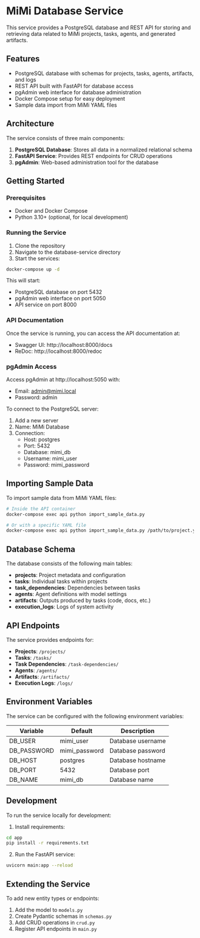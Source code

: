 # MiMi Database Service

This service provides a PostgreSQL database and REST API for storing and retrieving data related to MiMi projects, tasks, agents, and generated artifacts.

## Features

- PostgreSQL database with schemas for projects, tasks, agents, artifacts, and logs
- REST API built with FastAPI for database access
- pgAdmin web interface for database administration
- Docker Compose setup for easy deployment
- Sample data import from MiMi YAML files

## Architecture

The service consists of three main components:

1. **PostgreSQL Database**: Stores all data in a normalized relational schema
2. **FastAPI Service**: Provides REST endpoints for CRUD operations
3. **pgAdmin**: Web-based administration tool for the database

## Getting Started

### Prerequisites

- Docker and Docker Compose
- Python 3.10+ (optional, for local development)

### Running the Service

1. Clone the repository
2. Navigate to the database-service directory
3. Start the services:

```bash
docker-compose up -d
```

This will start:
- PostgreSQL database on port 5432
- pgAdmin web interface on port 5050
- API service on port 8000

### API Documentation

Once the service is running, you can access the API documentation at:

- Swagger UI: http://localhost:8000/docs
- ReDoc: http://localhost:8000/redoc

### pgAdmin Access

Access pgAdmin at http://localhost:5050 with:
- Email: admin@mimi.local
- Password: admin

To connect to the PostgreSQL server:
1. Add a new server
2. Name: MiMi Database
3. Connection:
   - Host: postgres
   - Port: 5432
   - Database: mimi_db
   - Username: mimi_user
   - Password: mimi_password

## Importing Sample Data

To import sample data from MiMi YAML files:

```bash
# Inside the API container
docker-compose exec api python import_sample_data.py

# Or with a specific YAML file
docker-compose exec api python import_sample_data.py /path/to/project.yaml
```

## Database Schema

The database consists of the following main tables:

- **projects**: Project metadata and configuration
- **tasks**: Individual tasks within projects
- **task_dependencies**: Dependencies between tasks
- **agents**: Agent definitions with model settings
- **artifacts**: Outputs produced by tasks (code, docs, etc.)
- **execution_logs**: Logs of system activity

## API Endpoints

The service provides endpoints for:

- **Projects**: `/projects/`
- **Tasks**: `/tasks/`
- **Task Dependencies**: `/task-dependencies/`
- **Agents**: `/agents/`
- **Artifacts**: `/artifacts/`
- **Execution Logs**: `/logs/`

## Environment Variables

The service can be configured with the following environment variables:

| Variable | Default | Description |
|----------|---------|-------------|
| DB_USER | mimi_user | Database username |
| DB_PASSWORD | mimi_password | Database password |
| DB_HOST | postgres | Database hostname |
| DB_PORT | 5432 | Database port |
| DB_NAME | mimi_db | Database name |

## Development

To run the service locally for development:

1. Install requirements:
```bash
cd app
pip install -r requirements.txt
```

2. Run the FastAPI service:
```bash
uvicorn main:app --reload
```

## Extending the Service

To add new entity types or endpoints:

1. Add the model to `models.py`
2. Create Pydantic schemas in `schemas.py`
3. Add CRUD operations in `crud.py`
4. Register API endpoints in `main.py` 